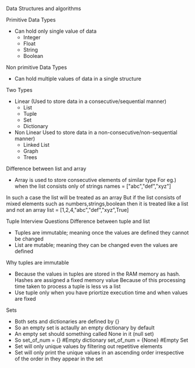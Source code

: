 Data Structures and algorithms

Primitive Data Types
- Can hold only single value of data
	- Integer
	- Float
	- String
	- Boolean

Non primitive Data Types
- Can hold multiple values of data in a single structure

Two Types
- Linear (Used to store data in a consecutive/sequential manner)
	- List
	- Tuple
	- Set
	- Dictionary
- Non Linear Used to store data in a non-consecutive/non-sequential manner)
	- Linked List
	- Graph
	- Trees
	
Difference between list and array
- Array is used to store consecutive elements of similar type
For eg.) when the list consists only of strings
names = ["abc","def","xyz"]

In such a case the list will be treated as an array
But if the list consists of mixed elements such as numbers,strings,boolean then it is treated like a list and not an array
list = [1,2,4,"abc","def","xyz",True]


Tuple Interview Questions
Difference between tuple and list
- Tuples are immutable; meaning once the values are defined they cannot be changed
- List are mutable; meaning they can be changed even the values are defined

Why tuples are immutable
- Because the values in tuples are stored in the RAM memory as hash. 
  Hashes are assigned a fixed memory value
  Because of this processing time taken to process a tuple is less vs a list
- Use tuple only when you have priortize execution time and when values are fixed

Sets
- Both sets and dictionaries are defined by {}
- So an empty set is actaully an empty dictionary by default
- An empty set should something called None in it (null set)
- So set_of_num = {} #Empty dictionary
     set_of_num = {None} #Empty Set
- Set will only unique values by filtering out repetitive elements
- Set will only print the unique values in an ascending order irrespective of the order in they appear in the set
